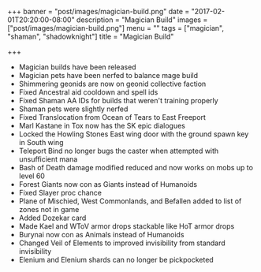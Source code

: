 +++
banner = "post/images/magician-build.png"
date = "2017-02-01T20:20:00-08:00"
description = "Magician Build"
images = ["post/images/magician-build.png"]
menu = ""
tags = ["magician", "shaman", "shadowknight"]
title = "Magician Build"

+++
* Magician builds have been released
* Magician pets have been nerfed to balance mage build
* Shimmering geonids are now on geonid collective faction
* Fixed Ancestral aid cooldown and spell ids
* Fixed Shaman AA IDs for builds that weren't training properly
* Shaman pets were slightly nerfed
* Fixed Translocation from Ocean of Tears to East Freeport
* Marl Kastane in Tox now has the SK epic dialogues
* Locked the Howling Stones East wing door with the ground spawn key in South wing
* Teleport Bind no longer bugs the caster when attempted with unsufficient mana
* Bash of Death damage modified reduced and now works on mobs up to level 60
* Forest Giants now con as Giants instead of Humanoids
* Fixed Slayer proc chance
* Plane of Mischied, West Commonlands, and Befallen added to list of zones not in game
* Added Dozekar card
* Made Kael and WToV armor drops stackable like HoT armor drops
* Burynai now con as Animals instead of Humanoids
* Changed Veil of Elements to improved invisibility from standard invisibility
* Elenium and Elenium shards can no longer be pickpocketed
<!--more-->
